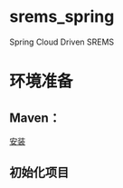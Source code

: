 # srems_spring
Spring Cloud Driven SREMS

# 环境准备
## Maven：
   <a href="https://www.cnblogs.com/codingcloud/p/5009760.html" target="_blank">安装</a> 
## 初始化项目

